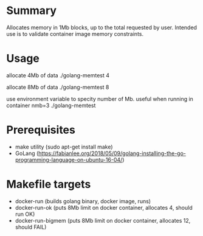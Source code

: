 # Summary
Allocates memory in 1Mb blocks, up to the total requested by user.  Intended use is to validate container image memory constraints.

# Usage

allocate 4Mb of data
./golang-memtest 4

allocate 8Mb of data
./golang-memtest 8

use environment variable to specity number of Mb. 
useful when running in container
nmb=3 ./golang-memtest


# Prerequisites
* make utility (sudo apt-get install make)
* GoLang (https://fabianlee.org/2018/05/09/golang-installing-the-go-programming-language-on-ubuntu-16-04/)


# Makefile targets
* docker-run (builds golang binary, docker image, runs)
* docker-run-ok (puts 8Mb limit on docker container, allocates 4, should run OK)
* docker-run-bigmem (puts 8Mb limit on docker container, allocates 12, should FAIL)

